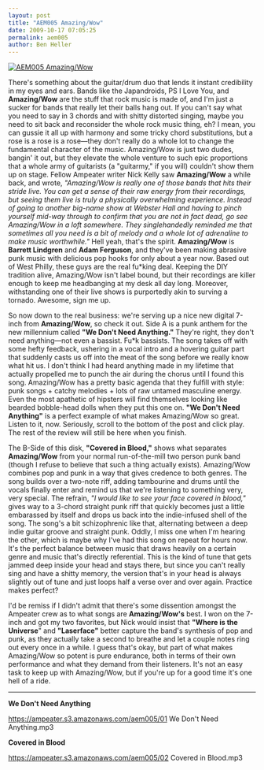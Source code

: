 ```yaml
---
layout: post
title: "AEM005 Amazing/Wow"
date: 2009-10-17 07:05:25
permalink: aem005
author: Ben Heller
---
```

[![AEM005 Amazing/Wow](https://ampeater.s3.amazonaws.com/aem005/AmazingSlashWow.jpg)](https://ampeater.s3.amazonaws.com/aem005/AmazingSlashWow.jpg)

There's something about the guitar/drum duo that lends it instant credibility in my eyes and ears. Bands like the Japandroids, PS I Love You, and **Amazing/Wow** are the stuff that rock music is made of, and I'm just a sucker for bands that really let their balls hang out. If you can't say what you need to say in 3 chords and with shitty distorted singing, maybe you need to sit back and reconsider the whole rock music thing, eh? I mean, you can gussie it all up with harmony and some tricky chord substitutions, but a rose is a rose is a rose—they don't really do a whole lot to change the fundamental character of the music. Amazing/Wow is just two dudes, bangin' it out, but they elevate the whole venture to such epic proportions that a whole army of guitarists (a "guitarmy," if you will) couldn't show them up on stage. Fellow Ampeater writer Nick Kelly saw **Amazing/Wow** a while back, and wrote, _"Amazing/Wow is really one of those bands that hits their stride live. You can get a sense of their raw energy from their recordings, but seeing them live is truly a physically overwhelming experience. Instead of going to another big-name show at Webster Hall and having to pinch yourself mid-way through to confirm that you are not in fact dead, go see Amazing/Wow in a loft somewhere. They singlehandedly reminded me that sometimes all you need is a bit of melody and a whole lot of adrenaline to make music worthwhile."_ Hell yeah, that's the spirit. **Amazing/Wow** is **Barrett Lindgren** and **Adam Ferguson**, and they've been making abrasive punk music with delicious pop hooks for only about a year now. Based out of West Philly, these guys are the real fu\*king deal. Keeping the DIY tradition alive, Amazing/Wow isn't label bound, but their recordings are killer enough to keep me headbanging at my desk all day long. Moreover, withstanding one of their live shows is purportedly akin to surving a tornado. Awesome, sign me up.

<!-- more -->

So now down to the real business: we're serving up a nice new digital 7-inch from **Amazing/Wow**, so check it out. Side A is a punk anthem for the new millennium called **"We Don't Need Anything."** They're right, they don't need anything—not even a bassist. Fu\*k bassists. The song takes off with some hefty feedback, ushering in a vocal intro and a hovering guitar part that suddenly casts us off into the meat of the song before we really know what hit us. I don't think I had heard anything made in my lifetime that actually propelled me to punch the air during the chorus until I found this song. Amazing/Wow has a pretty basic agenda that they fulfill with style: punk songs + catchy melodies + lots of raw untamed masculine energy. Even the most apathetic of hipsters will find themselves looking like bearded bobble-head dolls when they put this one on. **"We Don't Need Anything"** is a perfect example of what makes Amazing/Wow so great. Listen to it, now. Seriously, scroll to the bottom of the post and click play. The rest of the review will still be here when you finish.

The B-Side of this disk, **"Covered in Blood,"** shows what separates **Amazing/Wow** from your normal run-of-the-mill two person punk band (though I refuse to believe that such a thing actually exists). Amazing/Wow combines pop and punk in a way that gives credence to both genres. The song builds over a two-note riff, adding tambourine and drums until the vocals finally enter and remind us that we're listening to something very, very special. The refrain, _"I would like to see your face covered in blood,"_ gives way to a 3-chord straight punk riff that quickly becomes just a little embarassed by itself and drops us back into the indie-infused shell of the song. The song's a bit schizophrenic like that, alternating between a deep indie guitar groove and straight punk. Oddly, I miss one when I'm hearing the other, which is maybe why I've had this song on repeat for hours now. It's the perfect balance between music that draws heavily on a certain genre and music that's directly referential. This is the kind of tune that gets jammed deep inside your head and stays there, but since you can't really sing and have a shitty memory, the version that's in your head is always slightly out of tune and just loops half a verse over and over again. Practice makes perfect?

I'd be remiss if I didn't admit that there's some dissention amongst the Ampeater crew as to what songs are **Amazing/Wow's** best. I won on the 7-inch and got my two favorites, but Nick would insist that **"Where is the Universe**" and **"Laserface"** better capture the band's synthesis of pop and punk, as they actually take a second to breathe and let a couple notes ring out every once in a while. I guess that's okay, but part of what makes Amazing/Wow so potent is pure endurance, both in terms of their own performance and what they demand from their listeners. It's not an easy task to keep up with Amazing/Wow, but if you're up for a good time it's one hell of a ride.

---

**We Don't Need Anything**

https://ampeater.s3.amazonaws.com/aem005/01 We Don't Need Anything.mp3

**Covered in Blood**

https://ampeater.s3.amazonaws.com/aem005/02 Covered in Blood.mp3

